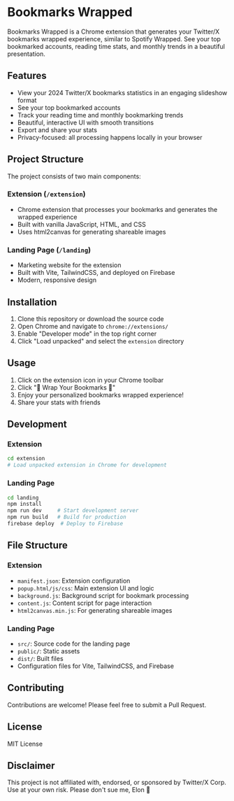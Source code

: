 # Bookmarks Wrapped

Bookmarks Wrapped is a Chrome extension that generates your Twitter/X bookmarks wrapped experience, similar to Spotify Wrapped. See your top bookmarked accounts, reading time stats, and monthly trends in a beautiful presentation.

## Features

- View your 2024 Twitter/X bookmarks statistics in an engaging slideshow format
- See your top bookmarked accounts
- Track your reading time and monthly bookmarking trends
- Beautiful, interactive UI with smooth transitions
- Export and share your stats
- Privacy-focused: all processing happens locally in your browser

## Project Structure

The project consists of two main components:

### Extension (`/extension`)
- Chrome extension that processes your bookmarks and generates the wrapped experience
- Built with vanilla JavaScript, HTML, and CSS
- Uses html2canvas for generating shareable images

### Landing Page (`/landing`)
- Marketing website for the extension
- Built with Vite, TailwindCSS, and deployed on Firebase
- Modern, responsive design

## Installation

1. Clone this repository or download the source code
2. Open Chrome and navigate to `chrome://extensions/`
3. Enable "Developer mode" in the top right corner
4. Click "Load unpacked" and select the `extension` directory

## Usage

1. Click on the extension icon in your Chrome toolbar
2. Click "🎁 Wrap Your Bookmarks 🎁"
3. Enjoy your personalized bookmarks wrapped experience!
4. Share your stats with friends

## Development

### Extension
```bash
cd extension
# Load unpacked extension in Chrome for development
```

### Landing Page
```bash
cd landing
npm install
npm run dev     # Start development server
npm run build   # Build for production
firebase deploy  # Deploy to Firebase
```

## File Structure

### Extension
- `manifest.json`: Extension configuration
- `popup.html/js/css`: Main extension UI and logic
- `background.js`: Background script for bookmark processing
- `content.js`: Content script for page interaction
- `html2canvas.min.js`: For generating shareable images

### Landing Page
- `src/`: Source code for the landing page
- `public/`: Static assets
- `dist/`: Built files
- Configuration files for Vite, TailwindCSS, and Firebase

## Contributing

Contributions are welcome! Please feel free to submit a Pull Request.

## License

MIT License

## Disclaimer

This project is not affiliated with, endorsed, or sponsored by Twitter/X Corp. Use at your own risk. Please don't sue me, Elon 🙏
